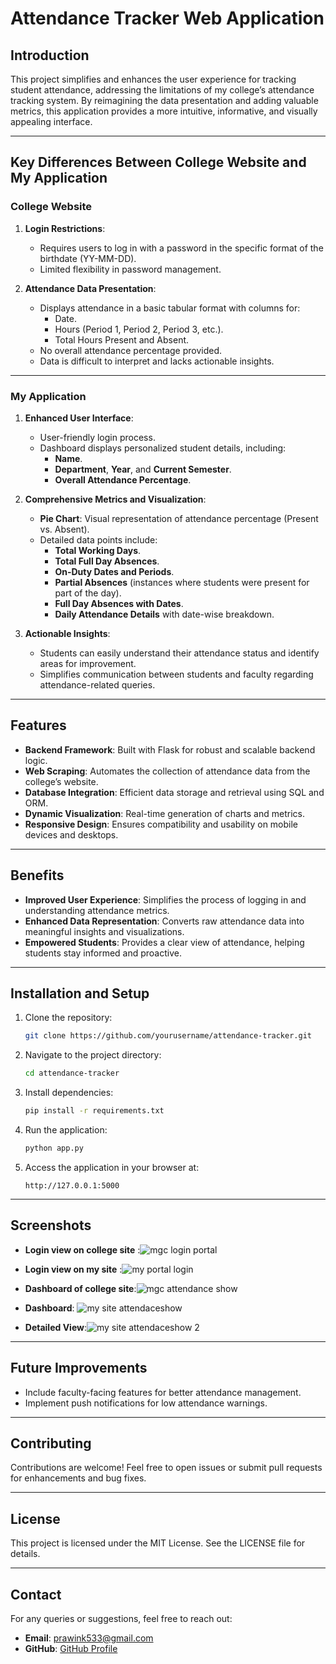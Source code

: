 # Attendance Tracker Web Application

## Introduction
This project simplifies and enhances the user experience for tracking student attendance, addressing the limitations of my college’s attendance tracking system. By reimagining the data presentation and adding valuable metrics, this application provides a more intuitive, informative, and visually appealing interface.

---

## Key Differences Between College Website and My Application

### **College Website**
1. **Login Restrictions**:
   - Requires users to log in with a password in the specific format of the birthdate (YY-MM-DD).
   - Limited flexibility in password management.

2. **Attendance Data Presentation**:
   - Displays attendance in a basic tabular format with columns for:
     - Date.
     - Hours (Period 1, Period 2, Period 3, etc.).
     - Total Hours Present and Absent.
   - No overall attendance percentage provided.
   - Data is difficult to interpret and lacks actionable insights.

---

### **My Application**
1. **Enhanced User Interface**:
   - User-friendly login process.
   - Dashboard displays personalized student details, including:
     - **Name**.
     - **Department**, **Year**, and **Current Semester**.
     - **Overall Attendance Percentage**.

2. **Comprehensive Metrics and Visualization**:
   - **Pie Chart**: Visual representation of attendance percentage (Present vs. Absent).
   - Detailed data points include:
     - **Total Working Days**.
     - **Total Full Day Absences**.
     - **On-Duty Dates and Periods**.
     - **Partial Absences** (instances where students were present for part of the day).
     - **Full Day Absences with Dates**.
     - **Daily Attendance Details** with date-wise breakdown.

3. **Actionable Insights**:
   - Students can easily understand their attendance status and identify areas for improvement.
   - Simplifies communication between students and faculty regarding attendance-related queries.

---

## Features
- **Backend Framework**: Built with Flask for robust and scalable backend logic.
- **Web Scraping**: Automates the collection of attendance data from the college’s website.
- **Database Integration**: Efficient data storage and retrieval using SQL and ORM.
- **Dynamic Visualization**: Real-time generation of charts and metrics.
- **Responsive Design**: Ensures compatibility and usability on mobile devices and desktops.

---

## Benefits
- **Improved User Experience**: Simplifies the process of logging in and understanding attendance metrics.
- **Enhanced Data Representation**: Converts raw attendance data into meaningful insights and visualizations.
- **Empowered Students**: Provides a clear view of attendance, helping students stay informed and proactive.

---

## Installation and Setup
1. Clone the repository:
   ```bash
   git clone https://github.com/yourusername/attendance-tracker.git
   ```

2. Navigate to the project directory:
   ```bash
   cd attendance-tracker
   ```

3. Install dependencies:
   ```bash
   pip install -r requirements.txt
   ```

4. Run the application:
   ```bash
   python app.py
   ```

5. Access the application in your browser at:
   ```
   http://127.0.0.1:5000
   ```

---

## Screenshots
- **Login view on college site** :![mgc login portal](https://github.com/user-attachments/assets/eefef8e3-c9c6-4654-a344-010b04ba2c7a)

- **Login view on my site** :![my portal login](https://github.com/user-attachments/assets/fb23ccab-8585-46ff-9214-195240b9ccf5)

- **Dashboard of college site**:![mgc attendance show](https://github.com/user-attachments/assets/69432164-408a-4ff9-b6a9-593a48beb815)

- **Dashboard**: ![my site attendaceshow](https://github.com/user-attachments/assets/bedc0cec-28d6-4f63-998c-051245dc4893)

- **Detailed View**:![my site attendaceshow 2](https://github.com/user-attachments/assets/fd38fe07-60bf-43dc-bae5-5db6af322b04)


---

## Future Improvements
- Include faculty-facing features for better attendance management.
- Implement push notifications for low attendance warnings.

---

## Contributing
Contributions are welcome! Feel free to open issues or submit pull requests for enhancements and bug fixes.

---

## License
This project is licensed under the MIT License. See the LICENSE file for details.

---

## Contact
For any queries or suggestions, feel free to reach out:
- **Email**: prawink533@gmail.com
- **GitHub**: [GitHub Profile](https://github.com/creepygonemad)

